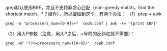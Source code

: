 grep默认使用BRE，并且不支持非贪心匹配（non-greedy match，find the shortest match，*？操作），所以要做到这个，有两个办法：
（1）prep + awk
```
grep -o "processers_num=[0-9]\+"  ceph.conf | awk -F= '{print $NF}'
```
（2）用大P参数（注意，用大P之后，+号前的反斜杠就不需要）：
```
grep -oP "(?<=processers_num=)[0-9]+"  ceph.conf
```
